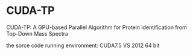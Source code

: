 # CUDA-TP
CUDA-TP: A GPU-based Parallel Algorithm for Protein identification from Top-Down Mass Spectra

the sorce code running environment:
CUDA7.5 
VS 2012 64 bit

